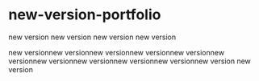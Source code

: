 # new-version-portfolio
new version
new version
new version
new version

new versionnew versionnew versionnew versionnew versionnew versionnew versionnew versionnew versionnew versionnew version
new version
